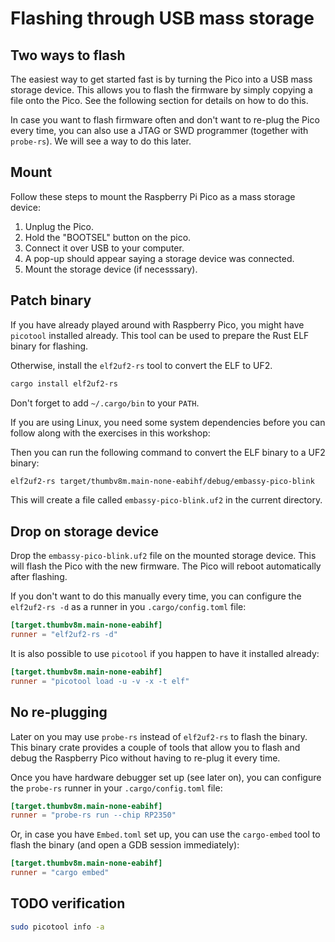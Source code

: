 
# Flashing through USB mass storage

## Two ways to flash

The easiest way to get started fast is by turning the Pico into a USB mass storage device. This allows you to flash the firmware by simply copying a file onto the Pico. See the following section for details on how to do this.

In case you want to flash firmware often and don't want to re-plug the Pico every time, you can also use a JTAG or SWD programmer (together with `probe-rs`). We will see a way to do this later.

## Mount

Follow these steps to mount the Raspberry Pi Pico as a mass storage device:

1. Unplug the Pico.
2. Hold the "BOOTSEL" button on the pico.
3. Connect it over USB to your computer.
4. A pop-up should appear saying a storage device was connected.
5. Mount the storage device (if necesssary).

## Patch binary

If you have already played around with Raspberry Pico, you might have `picotool` installed already. This tool can be used to prepare the Rust ELF binary for flashing.

Otherwise, install the `elf2uf2-rs` tool to convert the ELF to UF2.

```bash
cargo install elf2uf2-rs
```

Don't forget to add `~/.cargo/bin` to your `PATH`.

If you are using Linux, you need some system dependencies before you can follow along with the exercises in this workshop:

Then you can run the following command to convert the ELF binary to a UF2 binary:

```bash
elf2uf2-rs target/thumbv8m.main-none-eabihf/debug/embassy-pico-blink
```

This will create a file called `embassy-pico-blink.uf2` in the current directory.

## Drop on storage device

Drop the `embassy-pico-blink.uf2` file on the mounted storage device. This will flash the Pico with the new firmware. The Pico will reboot automatically after flashing.

If you don't want to do this manually every time, you can configure the `elf2uf2-rs -d` as a runner in you `.cargo/config.toml` file:

```toml
[target.thumbv8m.main-none-eabihf]
runner = "elf2uf2-rs -d"
```

It is also possible to use `picotool` if you happen to have it installed already:

```toml
[target.thumbv8m.main-none-eabihf]
runner = "picotool load -u -v -x -t elf"
```

## No re-plugging

Later on you may use `probe-rs` instead of `elf2uf2-rs` to flash the binary. This binary crate provides a couple of tools that allow you to flash and debug the Raspberry Pico without having to re-plug it every time.

Once you have hardware debugger set up (see later on), you can configure the `probe-rs` runner in your `.cargo/config.toml` file:

```toml
[target.thumbv8m.main-none-eabihf]
runner = "probe-rs run --chip RP2350"
```

Or, in case you have `Embed.toml` set up, you can use the `cargo-embed` tool to flash the binary (and open a GDB session immediately):

```toml
[target.thumbv8m.main-none-eabihf]
runner = "cargo embed"
```

## TODO verification

```bash
sudo picotool info -a 
```

